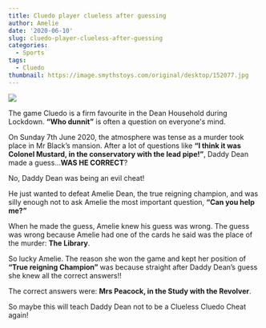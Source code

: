 ```yaml
---
title: Cluedo player clueless after guessing
author: Amelie
date: '2020-06-10'
slug: cluedo-player-clueless-after-guessing
categories:
  - Sports
tags:
  - Cluedo
thumbnail: https://image.smythstoys.com/original/desktop/152077.jpg
---
```


![](https://image.smythstoys.com/original/desktop/152077.jpg)

The game Cluedo is a firm favourite in the Dean Household during Lockdown. **“Who dunnit”** is often a question on everyone's mind.

On Sunday 7th June 2020, the atmosphere was tense as a murder took place in Mr Black’s mansion. After a lot of questions like **“I think it was Colonel Mustard, in the conservatory with the lead pipe!”**, Daddy Dean made a guess...**WAS HE CORRECT**?

No, Daddy Dean was being an evil cheat!

He just wanted to defeat Amelie Dean, the true reigning champion, and was silly enough not to ask Amelie the most important question, **“Can you help me?”**

When he made the guess, Amelie knew his guess was wrong. The guess was wrong because Amelie had one of the cards he said was the place of the murder: **The Library**.

So lucky Amelie. The reason she won the game and kept her position of **“True reigning Champion”** was because straight after Daddy Dean’s guess she knew all the correct answers!!

The correct answers were: **Mrs Peacock, in the Study with the Revolver**.

So maybe this will teach Daddy Dean not to be a Clueless Cluedo Cheat again!

<br>
<br>
